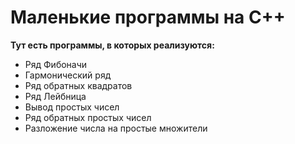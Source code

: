 # Маленькие программы на C++

**Тут есть программы, в которых реализуются:**
* Ряд Фибоначи
* Гармонический ряд
* Ряд обратных квадратов
* Ряд Лейбница
* Вывод простых чисел
* Ряд обратных простых чисел
* Разложение числа на простые множители
